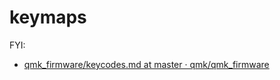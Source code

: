 # keymaps

FYI:
- [qmk\_firmware/keycodes\.md at master · qmk/qmk\_firmware](https://github.com/qmk/qmk_firmware/blob/master/docs/keycodes.md)
